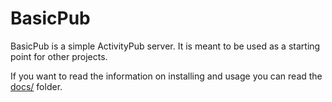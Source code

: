 # BasicPub

BasicPub is a simple ActivityPub server. It is meant to be used as a starting
point for other projects.

If you want to read the information on installing and usage you can read the
[docs/](docs/) folder.